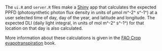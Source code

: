 The `ui.R` and `server.R` files make a [Shiny](http://shiny.rstudio.com/) app that calculates the expected PPFD (photosynthetic photon flux density in units of µmol m^-2^ s^-1^) at a user selected time of day, day of the year, and latitude and longitude. The expected DLI (daily light integral, in units of mol m^-2^ s^-1^) for that location on that day is also calculated.

More information about these calculations is given in the [FAO Crop evapotranspiration](http://www.fao.org/docrep/x0490e/x0490e07.htm#radiation) book.